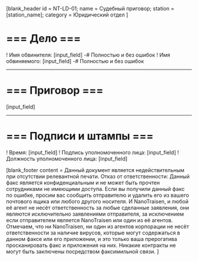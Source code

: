 [blank_header
id = NT-LD-01;
name = Судебный приговор;
station = [station_name];
category = Юридический отдел
]

# === Дело ===

! Имя обвинителя: [input_field]
-# Полностью и без ошибок
! Имя обвиняемого: [input_field]
-# Полностью и без ошибок

---

# === Приговор ===

[input_field]

---

# === Подписи и штампы ===

! Время: [input_field]
! Подпись уполномоченного лица: [input_field]
! Должность уполномоченного лица: [input_field]

[blank_footer
content = Данный документ является недействительным при отсутствии релевантной печати.
Отказ от ответственности: Данный факс является конфиденциальным и не может быть прочтен сотрудниками не имеющими доступа. Если вы получили данный факс по ошибке, просим вас сообщить отправителю и удалить его из вашего почтового ящика или любого другого носителя. И NanoTraisen, и любой её агент не несёт ответственность за любые сделанные заявления, они являются исключительно заявлениями отправителя, за исключением если отправителем является NanoTraisen или один из её агентов. Отмечаем, что ни NanoTraisen, ни один из агентов корпорации не несёт ответственности за наличие вирусов, которые могут содержаться в данном факсе или его приложении, и это только ваша прерогатива просканировать факс и приложения на них. Никакие контракты не могут быть заключены посредством факсимильной связи.
]
